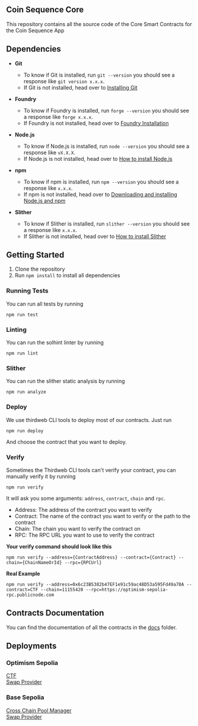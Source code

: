 ## Coin Sequence Core

This repository contains all the source code of the Core Smart Contracts for the Coin Sequence App

## Dependencies

- **Git**

  - To know if Git is installed, run `git --version` you should see a response like `git version x.x.x`.
  - If Git is not installed, head over to [Installing Git](https://git-scm.com/book/en/v2/Getting-Started-Installing-Git)

- **Foundry**

  - To know if Foundry is installed, run `forge --version` you should see a response like `forge x.x.x`.
  - If Foundry is not installed, head over to [Foundry Installation](https://book.getfoundry.sh/getting-started/installation)

- **Node.js**

  - To know if Node.js is installed, run `node --version` you should see a response like `vX.X.X`.
  - If Node.js is not installed, head over to [How to install Node.js](https://nodejs.org/en/learn/getting-started/how-to-install-nodejs)

- **npm**

  - To know if npm is installed, run `npm --version` you should see a response like `x.x.x`.
  - If npm is not installed, head over to [Downloading and installing Node.js and npm](https://docs.npmjs.com/downloading-and-installing-node-js-and-npm)

- **Slither**

  - To know if Slither is installed, run `slither --version` you should see a response like `x.x.x`.
  - If Slither is not installed, head over to [How to install Slither](https://github.com/crytic/slither?tab=readme-ov-file#how-to-install)

## Getting Started

1. Clone the repository
2. Run `npm install` to install all dependencies

### Running Tests

You can run all tests by running

```shell
npm run test
```

### Linting

You can run the solhint linter by running

```shell
npm run lint
```

### Slither

You can run the slither static analysis by running

```shell
npm run analyze
```

### Deploy

We use thirdweb CLI tools to deploy most of our contracts. Just run

```shell
npm run deploy
```

And choose the contract that you want to deploy.

### Verify

Sometimes the Thirdweb CLI tools can't verify your contract, you can manually
verify it by running

```shell
npm run verify
```

It will ask you some arguments: `address`, `contract`, `chain` and `rpc`.

- Address: The address of the contract you want to verify
- Contract: The name of the contract you want to verify or the path to the contract
- Chain: The chain you want to verify the contract on
- RPC: The RPC URL you want to use to verify the contract

**Your verify command should look like this**

```shell
npm run verify --address={ContractAddress} --contract={Contract} --chain={ChainNameOrId} --rpc={RPCUrl}
```

**Real Example**

```shell
npm run verify --address=0x6c23B5382b47EF1e91c59ac48D53a595Fd49a70A --contract=CTF --chain=11155420 --rpc=https://optimism-sepolia-rpc.publicnode.com
```

## Contracts Documentation

You can find the documentation of all the contracts in the [docs](docs/src/src/) folder.

## Deployments
### Optimism Sepolia
[CTF](https://sepolia-optimism.etherscan.io/address/0xBb77B4F79AD58165aA6F3da97fc67c5178BbC0C5)\
[Swap Provider](https://sepolia-optimism.etherscan.io/address/0xdc478014d9c22969A82CD6dfb2Fa441618f3462b)

### Base Sepolia
[Cross Chain Pool Manager](https://sepolia.basescan.org/address/0xa38ead530857cfc218a76807d2732128745e6c03)\
[Swap Provider](https://sepolia.basescan.org/address/0xF4b37DBA9D8382294e66882dcfD55d65dDbAbFd2)
